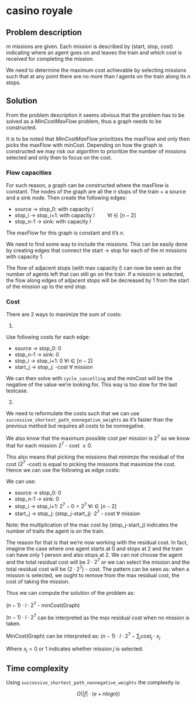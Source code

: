 # casino royale

## Problem description

$m$ missions are given. Each mission is described by (start, stop, cost) indicating where an agent goes on and leaves the train and which cost is received for completing the mission.

We need to determine the maximum cost achievable by selecting missions such that at any point there are no more than $l$ agents on the train along its $n$ stops.

## Solution

From the problem description it seems obvious that the problem has to be solved as a *MinCostMaxFlow* problem, thus a graph needs to be constructed.

It is to be noted that *MinCostMaxFlow* prioritizes the maxFlow and only then picks the maxFlow with minCost. Depending on how the graph is constructed we may risk our algorithm to prioritize the number of missions selected and only then to focus on the cost.

### Flow capacities

For such reason, a graph can be constructed where the maxFlow is constant. The nodes of the graph are all the $n$ stops of the train + a source and a sink node. Then create the following edges:

- source → stop_0: with capacity $l$
- stop_i → stop_i+1: with capacity $l \hspace{1cm} \forall i \in [n-2]$
- stop_n-1 → sink: with capacity $l$

The maxFlow for this graph is constant and it’s $n$.

We need to find some way to include the missions. This can be easily done by creating edges that connect the start → stop for each of the $m$ missions with capacity 1.

The flow of adjacent stops (with max capacity $l$) can now be seen as the number of agents left that can still go on the train. If a mission is selected, the flow along edges of adjacent stops will be decreased by 1 from the start of the mission up to the end stop.

### Cost

There are 2 ways to maximize the sum of costs:

1)
Use following costs for each edge:

- source → stop_0:   $0$
- stop_n-1 → sink:     $0$
- stop_i → stop_i+1:  0  $\forall i \in [n-2]$
- start_j → stop_j:     -cost  $\forall$  mission

We can then solve with `cycle_cancelling` and the minCost will be the negative of the value we’re looking for. This way is too slow for the last testcase.

2)

We need to reformulate the costs such that we can use `successive_shortest_path_nonnegative_weights` as it’s faster than the previous method but requires all costs to be nonnegative.

We also know that the maximum possible cost per mission is $2^7$ so we know that for each mission $2^7$  - cost $\geq 0$.

This also means that picking the missions that minimze the residual of the cost ($2^7$ -cost) is equal to picking the missions that maximize the cost. 
Hence we can use the following as edge costs:

We can use:

- source → stop_0:   $0$
- stop_n-1 → sink:     $0$
- stop_i → stop_i+1:  $2^7-0=2^7$  $\forall i \in [n-2]$
- start_j → stop_j:    (stop_j-start_j) $\cdot  2^7$ - cost  $\forall$  mission

Note: the multiplication of the max cost by (stop_j-start_j) indicates the number of traits the agent  is on the train.

The reason for that is that we’re now working with the residual cost. In fact, imagine the case where one agent starts at 0 and stops at 2 and the train can have only 1 person and also stops at 2. We can not choose the agent and the total residual cost will be $2 \cdot 2^7$ or we can select the mission and the total residual cost will be $(2 \cdot2^7)$ - cost. 
The pattern can be seen as: when a mission is selected, we ought to remove from the max residual cost, the cost of taking the mission.

Thus we can compute the solution of the problem as:

 $(n-1)\cdot l \cdot 2^7$ - minCost(Graph)

$(n-1)\cdot l \cdot 2^7$ can be interpreted as the max residual cost when no mission is taken.

MinCost(Graph) can be interpreted as: $(n-1) \cdot l \cdot 2^7 - \sum_j \text {cost}_j \cdot x_j$

Where $x_j = 0\ \text{or}\ 1$ indicates whether mission $j$ is selected.

## Time complexity

Using `successive_shortest_path_nonnegative_weights` the complexity is:

$$
O(|f| · (e + n log n))
$$